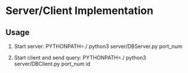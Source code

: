 # Server/Client Implementation

## Usage
1. Start server: PYTHONPATH=./ python3 server/DBServer.py port_num

2. Start client and send query: PYTHONPATH=./ python3 server/DBClient.py port_num id
